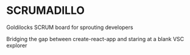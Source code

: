 # SCRUMADILLO
Goldilocks SCRUM board for sprouting developers

Bridging the gap between create-react-app and staring at a blank VSC explorer
